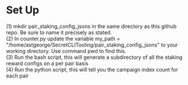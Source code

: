 # Set Up 

(1) mkdir pair_staking_config_jsons in the same directory as this github repo. Be sure to name it precisely as stated. <br>
(2) In counter.py update the variable my_path = "/home/astgeorge/SecretCLITooling/pair_staking_config_jsons" to your working directory. Use command pwd to find this. <br>
(3) Run the bash script, this will generate a subdirectory of all the staking reward configs on a per pair basis <br>
(4) Run the python script, this will tell you the campaign index count for each pair <br>

